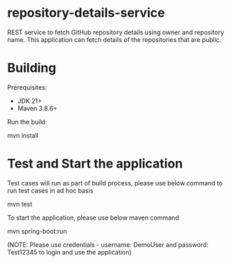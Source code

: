 # repository-details-service
REST service to fetch GitHub repository details using owner and repository name. This application can fetch details of the repositories that are public.

# Building

Prerequisites:

* JDK 21+
* Maven 3.8.6+

Run the build: 

mvn install

# Test and Start the application
Test cases will run as part of build process, please use below command to run test cases in ad hoc basis

mvn test

To start the application, please use below maven command

mvn spring-boot:run

(NOTE: Please use credentials - username: DemoUser and password: Test12345 to login and use the application)
